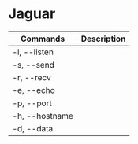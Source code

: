 # Jaguar

| Commands       | Description |
| -------------- | ----------- |
| -l, --listen   |
| -s, --send     |
| -r, --recv     |
| -e, --echo     |
| -p, --port     |
| -h, --hostname |
| -d, --data     |
